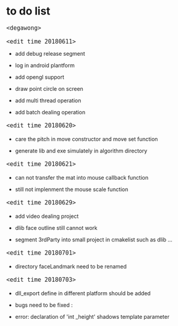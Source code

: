 # to do list
</font>

<font size = 4 face="黑体">

<p align="right">

`<degawong>`

<p>

</font>

<font size = 4 face="黑体">

`<edit time 20180611>`

</font>

* <p align="left">add debug release segment<p>
* <p align="left">log in android plantform<p>
* <p align="left">add opengl support<p>
* <p align="left">draw point circle on screen<p>
* <p align="left">add multi thread operation<p>
* <p align="left">add batch dealing operation<p>

<font size = 4 face="黑体">

`<edit time 20180620>`

</font>

* <p align="left">care the pitch in move constructor and move set function<p>
* <p align="left">generate lib and exe simulately in algorithm directory<p>

<font size = 4 face="黑体">

`<edit time 20180621>`

</font>

* <p align="left">can not transfer the mat into mouse callback function<p>
* <p align="left">still not implenment the mouse scale function<p>

<font size = 4 face="黑体">

`<edit time 20180629>`

</font>

* <p align="left">add video dealing project<p>
* <p align="left">dlib face outline still cannot work<p>
* <p align="left">segment 3rdParty into small project in cmakelist such as dlib ...<p>

<font size = 4 face="黑体">

`<edit time 20180701>`

</font>

* <p align="left">directory faceLandmark need to be renamed<p>

<font size = 4 face="黑体">

`<edit time 20180703>`

</font>

* <p align="left">dll_export define in different platform should be added<p>
* <p align="left">bugs need to be fixed :<p>
* <p align="left">error: declaration of 'int _height' shadows template parameter<p>
